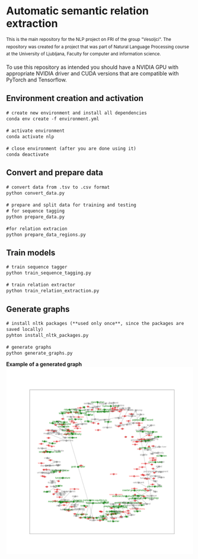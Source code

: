 # Automatic semantic relation extraction
<sup>This is the main repository for the NLP project on FRI of the group "Vesoljci". The repository was created for a project that was part of Natural Language Processing course at the University of Ljubljana, Faculty for computer and information science.</sub>

To use this repository as intended you should have a NVIDIA GPU with appropriate NVIDIA driver and CUDA versions that are compatible with PyTorch and Tensorflow.

## Environment creation and activation

```
# create new environment and install all dependencies
conda env create -f environment.yml

# activate environment
conda activate nlp

# close environment (after you are done using it)
conda deactivate
```

## Convert and prepare data
```
# convert data from .tsv to .csv format
python convert_data.py

# prepare and split data for training and testing
# for sequence tagging
python prepare_data.py

#for relation extracion
python prepare_data_regions.py
```

## Train models
```
# train sequence tagger
python train_sequence_tagging.py

# train relation extractor
python train_relation_extraction.py
```

## Generate graphs
```
# install nltk packages (**used only once**, since the packages are saved locally)
pyhton install_nltk_packages.py

# generate graphs
python generate_graphs.py
```

**Example of a generated graph**
![Image of a generated graph](/assets/graph.png)